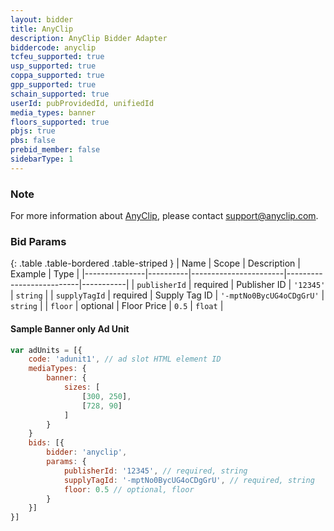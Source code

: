 ```yaml
---
layout: bidder
title: AnyClip
description: AnyClip Bidder Adapter
biddercode: anyclip
tcfeu_supported: true
usp_supported: true
coppa_supported: true
gpp_supported: true
schain_supported: true
userId: pubProvidedId, unifiedId
media_types: banner
floors_supported: true
pbjs: true
pbs: false
prebid_member: false
sidebarType: 1
---
```


### Note

For more information about [AnyClip](https://www.anyclip.com), please contact [support@anyclip.com](support@anyclip.com).

### Bid Params

{: .table .table-bordered .table-striped }
| Name          | Scope    | Description           | Example                  | Type      |
|---------------|----------|-----------------------|--------------------------|-----------|
| `publisherId` | required | Publisher ID          | `'12345'`                | `string`  |
| `supplyTagId` | required | Supply Tag ID         | `'-mptNo0BycUG4oCDgGrU'` | `string`  |
| `floor`       | optional | Floor Price           | `0.5`                    | `float`   |

#### Sample Banner only Ad Unit

```js
var adUnits = [{
    code: 'adunit1', // ad slot HTML element ID  
    mediaTypes: {
        banner: {
            sizes: [
                [300, 250],
                [728, 90]
            ]
        }
    }
    bids: [{
        bidder: 'anyclip',
        params: {
            publisherId: '12345', // required, string
            supplyTagId: '-mptNo0BycUG4oCDgGrU', // required, string
            floor: 0.5 // optional, floor
        }
    }]
}]
```